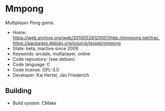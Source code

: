 # Mmpong

_Multiplayer Pong game._

- Home: https://web.archive.org/web/20100528120001/http://mmpong.net/trac, https://packages.debian.org/source/jessie/mmpong
- State: beta, inactive since 2009
- Keywords: arcade, multiplayer, online
- Code repository: (see debian)
- Code language: C
- Code license: GPL-3.0
- Developer: Kai Hertel, Jan Friederich

## Building

- Build system: CMake
